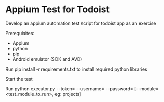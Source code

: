# Appium Test for Todoist

Develop an appium automation test script for todoist app as an exercise

Prerequisites:

- Appium
- python
- pip
- Android emulator (SDK and AVD)

Run pip install -r requirements.txt to install required python libraries

Start the test

Run python executor.py --token=<token> --username=<username> --password=<password> [--module=<test_module_to_run>, eg: projects]